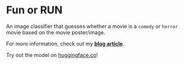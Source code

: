 # Fun or RUN
An image classifier that guesses whether a movie is a `comedy` or `horror` movie based on the movie poster/image.

For more information, check out my **[blog article](https://cooperrichason.com/posts/03_run_or_fun/)**.

Try out the model on [huggingface.co](https://huggingface.co/spaces/DataCooper/movie_predictions)!
